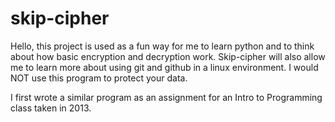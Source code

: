 # skip-cipher

Hello, this project is used as a fun way for me to learn python and to think about how basic encryption and decryption work. Skip-cipher will also allow me to learn more about using git and github in a linux environment. I would NOT use this program to protect your data.

I first wrote a similar program as an assignment for an Intro to Programming class taken in 2013.
